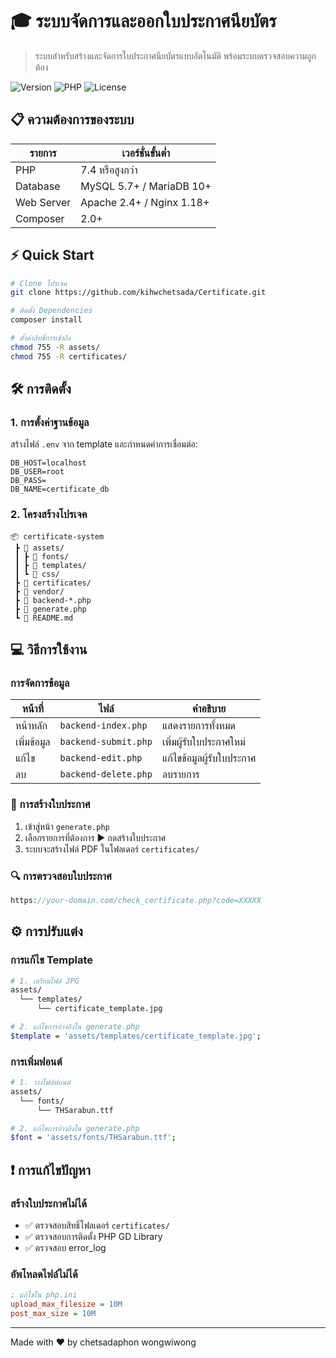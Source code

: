 # 🎓 ระบบจัดการและออกใบประกาศนียบัตร

> ระบบสำหรับสร้างและจัดการใบประกาศนียบัตรแบบอัตโนมัติ พร้อมระบบตรวจสอบความถูกต้อง

![Version](https://img.shields.io/badge/version-1.0.0-blue)
![PHP](https://img.shields.io/badge/PHP-7.4+-green)
![License](https://img.shields.io/badge/license-MIT-orange)

## 📋 ความต้องการของระบบ

| รายการ | เวอร์ชั่นขั้นต่ำ |
|--------|----------------|
| PHP | 7.4 หรือสูงกว่า |
| Database | MySQL 5.7+ / MariaDB 10+ |
| Web Server | Apache 2.4+ / Nginx 1.18+ |
| Composer | 2.0+ |

## ⚡ Quick Start

```bash
# Clone โปรเจค
git clone https://github.com/kihwchetsada/Certificate.git

# ติดตั้ง Dependencies
composer install

# ตั้งค่าสิทธิ์การเข้าถึง
chmod 755 -R assets/
chmod 755 -R certificates/
```

## 🛠️ การติดตั้ง

### 1. การตั้งค่าฐานข้อมูล

สร้างไฟล์ `.env` จาก template และกำหนดค่าการเชื่อมต่อ:

```env
DB_HOST=localhost
DB_USER=root
DB_PASS=
DB_NAME=certificate_db
```

### 2. โครงสร้างโปรเจค

```
📦 certificate-system
 ┣ 📂 assets/
 ┃ ┣ 📂 fonts/
 ┃ ┣ 📂 templates/
 ┃ ┗ 📂 css/
 ┣ 📂 certificates/
 ┣ 📂 vendor/
 ┣ 📜 backend-*.php
 ┣ 📜 generate.php
 ┗ 📜 README.md
```

## 💻 วิธีการใช้งาน

### การจัดการข้อมูล

| หน้าที่ | ไฟล์ | คำอธิบาย |
|--------|------|----------|
| หน้าหลัก | `backend-index.php` | แสดงรายการทั้งหมด |
| เพิ่มข้อมูล | `backend-submit.php` | เพิ่มผู้รับใบประกาศใหม่ |
| แก้ไข | `backend-edit.php` | แก้ไขข้อมูลผู้รับใบประกาศ |
| ลบ | `backend-delete.php` | ลบรายการ |

### 🎨 การสร้างใบประกาศ

1. เข้าสู่หน้า `generate.php`
2. เลือกรายการที่ต้องการ ▶️ กดสร้างใบประกาศ
3. ระบบจะสร้างไฟล์ PDF ในโฟลเดอร์ `certificates/`

### 🔍 การตรวจสอบใบประกาศ

```php
https://your-domain.com/check_certificate.php?code=XXXXX
```

## ⚙️ การปรับแต่ง

### การแก้ไข Template

```bash
# 1. เตรียมไฟล์ JPG
assets/
  └── templates/
      └── certificate_template.jpg

# 2. แก้ไขการอ้างอิงใน generate.php
$template = 'assets/templates/certificate_template.jpg';
```

### การเพิ่มฟอนต์

```bash
# 1. วางไฟล์ฟอนต์
assets/
  └── fonts/
      └── THSarabun.ttf

# 2. แก้ไขการอ้างอิงใน generate.php
$font = 'assets/fonts/THSarabun.ttf';
```

## ❗ การแก้ไขปัญหา

### สร้างใบประกาศไม่ได้

- ✅ ตรวจสอบสิทธิ์โฟลเดอร์ `certificates/`
- ✅ ตรวจสอบการติดตั้ง PHP GD Library
- ✅ ตรวจสอบ error_log

### อัพโหลดไฟล์ไม่ได้

```ini
; แก้ไขใน php.ini
upload_max_filesize = 10M
post_max_size = 10M
```


---
Made with ❤️ by chetsadaphon wongwiwong
